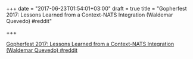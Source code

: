 +++
date = "2017-06-23T01:54:01+03:00"
draft = true
title = "Gopherfest 2017: Lessons Learned from a Context-NATS Integration (Waldemar Quevedo)  #reddit"

+++

<p><a href="https://t.co/Q1OOVeBXsr">Gopherfest 2017: Lessons Learned from a Context-NATS Integration (Waldemar Quevedo)  #reddit</a></p>